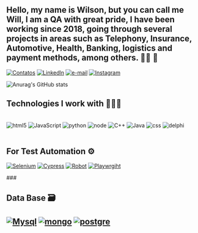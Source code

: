 <h2>Hello, my name is Wilson, but you can call me Will, I am a QA with great pride, I have been working since 2018, going through several projects in areas such as Telephony, Insurance, Automotive, Health, Banking, logistics and payment methods, among others.  🤘🏽 🎸</h2>

[![Contatos](https://img.shields.io/badge/WhatsApp-25D366?style=for-the-badge&logo=whatsapp&logoColor=white)](https://wa.me/5511940398649)
[![Linkedln](https://img.shields.io/badge/LinkedIn-0077B5?style=for-the-badge&logo=linkedin&logoColor=white)](https://www.linkedin.com/in/wilson-a-silva-a1b4ba60/)
[![e-mail](https://img.shields.io/badge/Microsoft_Outlook-0078D4?style=for-the-badge&logo=microsoft-outlook&logoColor=white)](mailto:wasyottatech@outlook.com)
[![Instagram](https://img.shields.io/badge/Instagram-E4405F?style=for-the-badge&logo=instagram&logoColor=white)](https://www.instagram.com/will___alves/?next=%2F)

![Anurag's GitHub stats](https://github-readme-stats.vercel.app/api?username=wasyotta&show_icons=true&theme=dracula)

<h2>Technologies I work with 👨🏾‍💻</h2>

<div style="display: inline_block"><br/>
    <img align="center" alt="html5" src="https://img.shields.io/badge/HTML-239120?style=for-the-badge&logo=html5&logoColor=white"/>
    <img align="center" alt="JavaScript" src="https://img.shields.io/badge/JavaScript-F7DF1E?style=for-the-badge&logo=javascript&logoColor=black" />
    <img align="center" alt="python" src="https://img.shields.io/badge/Python-3776AB?style=for-the-badge&logo=python&logoColor=white" />
    <img align="center" alt="node" src="https://img.shields.io/badge/Node.js-43853D?style=for-the-badge&logo=node.js&logoColor=white" />
    <img align="center" alt="C++" src="https://img.shields.io/badge/C%2B%2B-00599C?style=for-the-badge&logo=c%2B%2B&logoColor=white" />
    <img align="center" alt="Java" src="https://img.shields.io/badge/Java-ED8B00?style=for-the-badge&logo=openjdk&logoColor=white" />
    <img align="center" alt="css" src="https://img.shields.io/badge/CSS3-1572B6?style=for-the-badge&logo=css3&logoColor=white" />
    <img align="center" alt="delphi" src="https://img.shields.io/badge/Delphi_RAD_Studio-B22222?style=for-the-badge&logo=delphi&logoColor=white" />
</div>
</br>


<h2> For Test Automation  ⚙️ </h2>

[![Selenium](https://img.shields.io/badge/Selenium-43B02A?style=for-the-badge&logo=Selenium&logoColor=white)]()
[![Cypress](https://img.shields.io/badge/Cypress-17202C?style=for-the-badge&logo=cypress&logoColor=white)]()
[![Robot](https://img.shields.io/badge/Robot%20Framework-000000?style=for-the-badge&logo=robot-framework&logoColor=white)]()
[![Playwrgiht](https://img.shields.io/badge/Playwright-45ba4b?style=for-the-badge&logo=Playwright&logoColor=whit)]()



###<h2>Data Base  🗃️<h2>

[![Mysql](https://img.shields.io/badge/MySQL-00000F?style=for-the-badge&logo=mysql&logoColor=white)]()
[![mongo](https://img.shields.io/badge/MongoDB-4EA94B?style=for-the-badge&logo=mongodb&logoColor=white)]()
[![postgre](https://img.shields.io/badge/PostgreSQL-316192?style=for-the-badge&logo=postgresql&logoColor=white)]()
